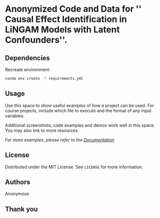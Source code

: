 <!-- ABOUT THE PROJECT -->
# Anonymized Code and Data for '' Causal Effect Identification in LiNGAM Models with Latent Confounders''.

## Dependencies
Recreate environment:

  ```sh
  conda env create -f requirements.yml
  ```

<!-- USAGE EXAMPLES -->
## Usage

Use this space to show useful examples of how a project can be used. For course projects, include which file to execute and the format of any input variables.

Additional screenshots, code examples and demos work well in this space. You may also link to more resources.

_For more examples, please refer to the [Documentation](https://example.com)_

<!-- LICENSE -->
## License

Distributed under the MIT License. See `LICENSE` for more information.

<!-- Authors -->
## Authors

Anonymous

## Thank you

